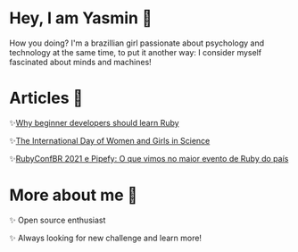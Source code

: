  
# Hey, I am Yasmin  👻
 
How you doing? I'm a brazillian girl passionate about psychology and technology at the same time, to put it another way: I consider myself fascinated about minds and machines! 

# Articles 📄

:sparkles:[Why beginner developers should learn Ruby](https://engineering.pipefy.com/2021/10/15/why-beginner-developers-should-learn-ruby/?utm_source=bambu&utm_medium=social&utm_campaign=employer-branding&blaid=2169008)

:sparkles:[The International Day of Women and Girls in Science](https://engineering.pipefy.com/2022/02/10/the-international-day-of-women-and-girls-in-science/)

:sparkles:[RubyConfBR 2021 e Pipefy: O que vimos no maior evento de Ruby do país](https://engineering.pipefy.com/2021/08/06/rubyconfbr-2021-e-pipefy-o-que-vimos-no-maior-evento-de-ruby-do-pais/?utm_source=bambu&utm_medium=social&utm_campaign=employer-branding&blaid=1911161)




# More about me 💫

:sparkles: Open source enthusiast

:sparkles: Always looking for new challenge and learn more!



